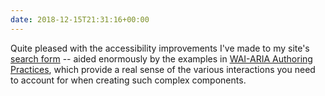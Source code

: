 ```yaml
---
date: 2018-12-15T21:31:16+00:00
---
```

Quite pleased with the accessibility improvements I've made to my site's [search form](https://paulrobertlloyd.com/archive/) -- aided enormously by the examples in [WAI-ARIA Authoring Practices](https://w3c.github.io/aria-practices/#combobox), which provide a real sense of the various interactions you need to account for when creating such complex components.
